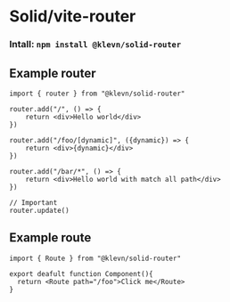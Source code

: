 # Solid/vite-router

### Intall: ```npm install @klevn/solid-router```

## Example router
```tsx
import { router } from "@klevn/solid-router" 

router.add("/", () => {
    return <div>Hello world</div>
})

router.add("/foo/[dynamic]", ({dynamic}) => {
    return <div>{dynamic}</div>
})

router.add("/bar/*", () => {
    return <div>Hello world with match all path</div>
})

// Important
router.update()
```

## Example route
```tsx
import { Route } from "@klevn/solid-router" 

export deafult function Component(){
  return <Route path="/foo">Click me</Route>
}
```
